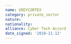 ```yaml
---
name: GREYCORTEX
category: private_sector
nature: 
nationality: 
alliance: Cyber Tech Accord
date_signed: '2018-11-12'
---
```

    